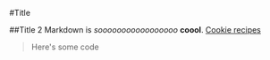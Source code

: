 #Title

##Title 2
Markdown is *sooooooooooooooooo* **coool**.
[Cookie recipes](https://www.delish.com/cooking/g1956/best-cookies/)
>Here's some code

